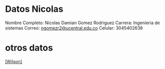 # Datos Nicolas



Nombre Completo: Nicolas Damian Gomez Rodriguez
Carrera: Ingenieria de sistemas
Correo: ngomezr2@ucentral.edu.co
Celular: 3045402638

# otros datos

[[Wilson]](https://github.com/NicolasGomezUCE/pullRequestTest/blob/main/ReadMe_WSP.md)


